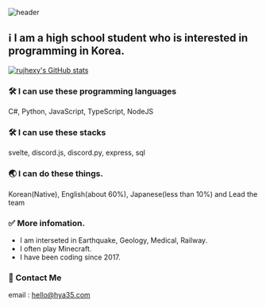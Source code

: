 ![header](https://capsule-render.vercel.app/api?type=Waving&color=ff8fdf&height=350&section=header&text=rujhexy&fontSize=110)
 
 ## ℹ️ I am a high school student who is interested in programming in Korea.
[![rujhexy's GitHub stats](https://github-readme-stats.vercel.app/api?username=rujhexy&show_icons=true&theme=transparent)](https://github.com/anuraghazra/github-readme-stats) 

 ### 🛠️ I can use these programming languages
C#, Python, JavaScript, TypeScript, NodeJS

### 🛠️ I can use these stacks
svelte, discord.js, discord.py, express, sql

 ### 🌏 I can do these things.
Korean(Native), English(about 60%), Japanese(less than 10%) and Lead the team

 ### ✅ More infomation.
 + I am interseted in Earthquake, Geology, Medical, Railway.
 + I often play Minecraft.
 + I have been coding since 2017.

 ### 📱 Contact Me
 email :  hello@hya35.com  
